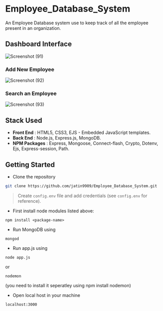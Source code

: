 # Employee_Database_System
An Employee Database system use to keep track of all the employee present in an organization. 

## Dashboard Interface 

![Screenshot (91)](https://user-images.githubusercontent.com/47499505/129489079-91477a4c-8fb8-4c35-a62d-dcf156bf8131.png)

### Add New Employee 

![Screenshot (92)](https://user-images.githubusercontent.com/47499505/129489124-aed4049a-970f-431d-bed5-3e5395f5004b.png)

### Search an Employee

![Screenshot (93)](https://user-images.githubusercontent.com/47499505/129489138-47515386-18c2-4a2a-bcd1-be26d65f63a7.png)

## Stack Used
- <b>Front End</b> : HTML5, CSS3, EJS - Embedded JavaScript templates.
- <b>Back End</b> : Node.js, Express.js, MongoDB.
- <b>NPM Packages</b> : Express, Mongoose, Connect-flash, Crypto, Dotenv, Ejs, Express-session, Path.

## Getting Started

- Clone the repository

```bash
git clone https://github.com/jatin9909/Employee_Database_System.git
```

> Create `config.env` file and add credentials (see `config.env` for reference).

- First install node modules listed above:

```
npm install <package-name>
```

- Run MongoDB using
```
mongod
```

- Run app.js using
```
node app.js
``` 
or 
```
nodemon
``` 
(you need to install it seperatley using npm install nodemon)


- Open local host in your machine
```
localhost:3000
```
